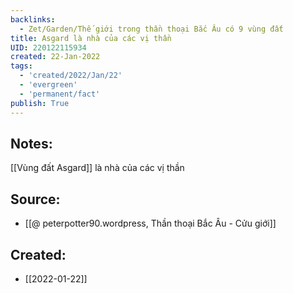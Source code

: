 ```yaml
---
backlinks:
  - Zet/Garden/Thế giới trong thần thoại Bắc Âu có 9 vùng đất
title: Asgard là nhà của các vị thần
UID: 220122115934
created: 22-Jan-2022
tags:
  - 'created/2022/Jan/22'
  - 'evergreen'
  - 'permanent/fact'
publish: True
---
```

## Notes:
[[Vùng đất Asgard]] là nhà của các vị thần

## Source:
- [[@ peterpotter90.wordpress, Thần thoại Bắc Âu - Cửu giới]]



## Created:
- [[2022-01-22]]

